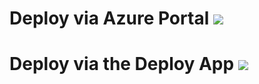 <h1>Deploy via Azure Portal</h>
<a href="https://portal.azure.com/#create/Microsoft.Template/uri/https%3A%2F%2Fraw.githubusercontent.com%2FMicrosoft%2FNonprofits%2Fmaster%2FProductsAndServices%2FCrossFunctional%2FAzure%2FARM%2FNetworking%2FVirtualWAN%2FContoso.org%2FRegion1%2Fazuredeploy.json" target="_blank">
    <img src="http://azuredeploy.net/deploybutton.png"/>
</a>

<h1>Deploy via the Deploy App</h>

<a href="https://azuredeploy.net" target="_blank">
    <img src="http://azuredeploy.net/deploybutton.png"/>
</a>